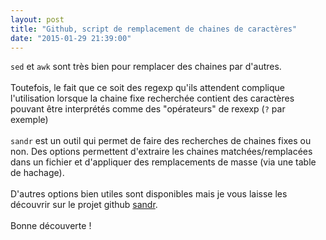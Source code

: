```yaml
---
layout: post
title: "Github, script de remplacement de chaines de caractères"
date: "2015-01-29 21:39:00"
---
```

`sed` et `awk` sont très bien pour remplacer des chaines par d'autres. <br /><br />Toutefois, le fait que ce soit des regexp qu'ils attendent complique l'utilisation lorsque la chaine fixe recherchée contient des caractères pouvant être interprétés comme des "opérateurs" de rexexp (`?` par exemple)<br /><br />`sandr` est un outil qui permet de faire des recherches de chaines fixes ou non. Des options permettent d'extraire les chaines matchées/remplacées dans un fichier et d'appliquer des remplacements de masse (via une table de hachage).<br /><br />D'autres options bien utiles sont disponibles mais je vous laisse les découvrir sur le projet github <a href="https://github.com/jfgiraud/sandr">sandr</a>.<br /><br />Bonne découverte !
